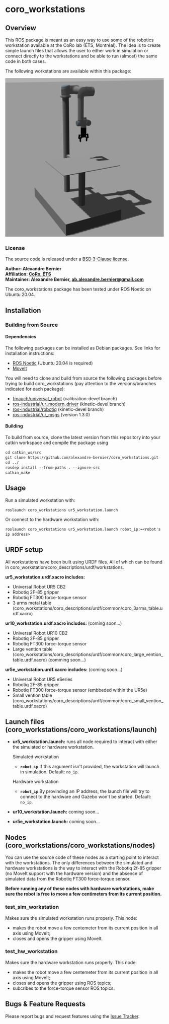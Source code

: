 # coro_workstations

## Overview

This ROS package is meant as an easy way to use some of the robotics workstation available at the CoRo lab (ÉTS, Montréal). The idea is to create simple launch files that allows the user to either work in simulation or connect directly to the workstations and be able to run (almost) the same code in both cases.

The following workstations are available within this package:

![UR5 Workstation](doc/ur5_workstation.png)

### License

The source code is released under a [BSD 3-Clause license](coro_workstations/LICENSE).

**Author: Alexandre Bernier<br />
Affiliation: [CoRo, ÉTS](http://en.etsmtl.ca/unites-de-recherche/coro/accueil?lang=en-CA)<br />
Maintainer: Alexandre Bernier, ab.alexandre.bernier@gmail.com**

The coro_workstations package has been tested under ROS Noetic on Ubuntu 20.04.

## Installation

### Building from Source

#### Dependencies

The following packages can be installed as Debian packages. See links for installation instructions:

- [ROS Noetic](http://wiki.ros.org/noetic/Installation/Ubuntu) (Ubuntu 20.04 is required)
- [MoveIt](https://moveit.ros.org/install/)

You will need to clone and build from source the following packages before trying to build coro_workstations (pay attention to the versions/branches indicated for each package):

- [fmauch/universal_robot](https://github.com/fmauch/universal_robot.git) (calibration-devel branch)
- [ros-industrial/ur_modern_driver](https://github.com/ros-industrial/ur_modern_driver.git) (kinetic-devel branch)
- [ros-industrial/robotiq](https://github.com/ros-industrial/robotiq.git) (kinetic-devel branch)
- [ros-industrial/ur_msgs](https://github.com/ros-industrial/ur_msgs.git) (version 1.3.0)

#### Building

To build from source, clone the latest version from this repository into your catkin workspace and compile the package using

	cd catkin_ws/src
	git clone https://github.com/alexandre-bernier/coro_workstations.git
	cd ../
	rosdep install --from-paths . --ignore-src
	catkin_make

## Usage

Run a simulated workstation with:

	roslaunch coro_workstations ur5_workstation.launch

Or connect to the hardware workstation with:
	
	roslaunch coro_workstations ur5_workstation.launch robot_ip:=<robot's ip address>
	
## URDF setup

All workstations have been built using URDF files. All of which can be found in coro_workstation/coro_descriptions/urdf/workstations.

**ur5_workstation.urdf.xacro includes:**

- Universal Robot UR5 CB2
- Robotiq 2F-85 gripper
- Robotiq FT300 force-torque sensor
- 3 arms metal table (coro_workstations/coro_descriptions/urdf/common/coro_3arms_table.urdf.xacro)

**ur10_workstation.urdf.xacro includes:** (coming soon...)

- Universal Robot UR10 CB2
- Robotiq 2F-85 gripper
- Robotiq FT300 force-torque sensor
- Large vention table (coro_workstations/coro_descriptions/urdf/common/coro_large_vention_table.urdf.xacro) (comming soon...)
	
**ur5e_workstation.urdf.xacro includes:** (coming soon...)

- Universal Robot UR5 eSeries
- Robotiq 2F-85 gripper
- Robotiq FT300 force-torque sensor (embbeded within the UR5e)
- Small vention table (coro_workstations/coro_descriptions/urdf/common/coro_small_vention_table.urdf.xacro)

## Launch files (coro_workstations/coro_workstations/launch)

* **ur5_workstation.launch:** runs all node required to interact with either the simulated or hardware workstation.

	Simulated workstation
	
	- **`robot_ip`** If this argument isn't provided, the workstation will launch in simulation. Default: `no_ip`.

	Hardware workstation
	
	- **`robot_ip`** By provinding an IP address, the launch file will try to connect to the hardware and Gazebo won't be started. Default: `no_ip`.

* **ur10_workstation.launch:** coming soon...

* **ur5e_workstation.launch:** coming soon...

## Nodes (coro_workstations/coro_workstations/nodes)

You can use the source code of these nodes as a starting point to interact with the workstations. The only differences between the simulated and hardware workstations is the way to interact with the Robotiq 2f-85 gripper (no MoveIt support with the hardware version) and the absence of simulated data from the Robotiq FT300 force-torque sensor.

**Before running any of these nodes with hardware workstations, make sure the robot is free to move a few centimeters from its current position.**

### test_sim_workstation

Makes sure the simulated workstation runs properly. This node:

- makes the robot move a few centemeter from its current position in all axis using MoveIt;
- closes and opens the gripper using MoveIt.

### test_hw_workstation

Makes sure the hardware workstation runs properly. This node:

- makes the robot move a few centemeter from its current position in all axis using MoveIt;
- closes and opens the gripper using ROS topics;
- subcribes to the force-torque sensor ROS topics.

## Bugs & Feature Requests

Please report bugs and request features using the [Issue Tracker](https://github.com/alexandre-bernier/coro_workstations/issues).
